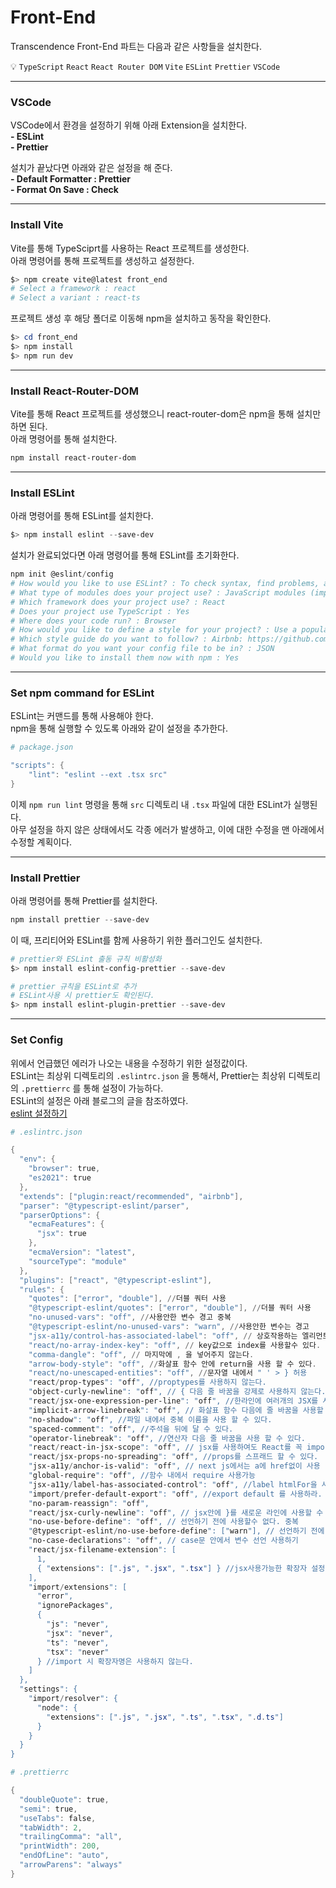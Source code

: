 # Front-End
Transcendence Front-End 파트는 다음과 같은 사항들을 설치한다.

<aside>

💡 `TypeScript` `React` `React Router DOM` `Vite` `ESLint` `Prettier` `VSCode`

</aside>

---

### VSCode
VSCode에서 환경을 설정하기 위해 아래 Extension을 설치한다.   
**- ESLint**   
**- Prettier**      
   
설치가 끝났다면 아래와 같은 설정을 해 준다.   
**- Default Formatter : Prettier**   
**- Format On Save : Check**   

---

### Install Vite
Vite를 통해 TypeSciprt를 사용하는 React 프로젝트를 생성한다.   
아래 명령어를 통해 프로젝트를 생성하고 설정한다.   
```powershell
$> npm create vite@latest front_end
# Select a framework : react
# Select a variant : react-ts
```   
프로젝트 생성 후 해당 폴더로 이동해 npm을 설치하고 동작을 확인한다.   
```powershell
$> cd front_end
$> npm install
$> npm run dev
```

---

### Install React-Router-DOM
Vite를 통해 React 프로젝트를 생성했으니 react-router-dom은 npm을 통해 설치만 하면 된다.   
아래 명령어를 통해 설치한다.   
```powershell
npm install react-router-dom
```   

---

### Install ESLint
아래 명령어를 통해 ESLint를 설치한다.   
```powershell
$> npm install eslint --save-dev
```   
설치가 완료되었다면 아래 명령어를 통해 ESLint를 초기화한다.   
```powershell
npm init @eslint/config
# How would you like to use ESLint? : To check syntax, find problems, and enforce code style
# What type of modules does your project use? : JavaScript modules (import/export)
# Which framework does your project use? : React
# Does your project use TypeScript : Yes
# Where does your code run? : Browser
# How would you like to define a style for your project? : Use a popular style guide
# Which style guide do you want to follow? : Airbnb: https://github.com/airbnb/javascript
# What format do you want your config file to be in? : JSON
# Would you like to install them now with npm : Yes
```   

---

### Set npm command for ESLint
ESLint는 커맨드를 통해 사용해야 한다.   
npm을 통해 실행할 수 있도록 아래와 같이 설정을 추가한다.   
```powershell
# package.json

"scripts": {
    "lint": "eslint --ext .tsx src"
}
```   
이제 `npm run lint` 명령을 통해 `src` 디렉토리 내 `.tsx` 파일에 대한 ESLint가 실행된다.   
아무 설정을 하지 않은 상태에서도 각종 에러가 발생하고, 이에 대한 수정을 맨 아래에서 수정할 계획이다.   

---

### Install Prettier
아래 명령어를 통해 Prettier를 설치한다.   
```powershell
npm install prettier --save-dev
```   
이 때, 프리티어와 ESLint를 함께 사용하기 위한 플러그인도 설치한다.   
```powershell
# prettier와 ESLint 출동 규칙 비활성화
$> npm install eslint-config-prettier --save-dev

# prettier 규칙을 ESLint로 추가
# ESLint사용 시 prettier도 확인된다.
$> npm install eslint-plugin-prettier --save-dev
```   

---

### Set Config
위에서 언급했던 에러가 나오는 내용을 수정하기 위한 설정값이다.   
ESLint는 최상위 디렉토리의 `.eslintrc.json` 을 통해서, Prettier는 최상위 디렉토리의 `.prettierrc` 를 통해 설정이 가능하다.   
ESLint의 설정은 아래 블로그의 글을 참조하였다.   
[eslint 설정하기](https://sezzled.tistory.com/entry/eslint-%EC%84%A4%EC%A0%95%ED%95%98%EA%B8%B0)   
```powershell
# .eslintrc.json

{
  "env": {
    "browser": true,
    "es2021": true
  },
  "extends": ["plugin:react/recommended", "airbnb"],
  "parser": "@typescript-eslint/parser",
  "parserOptions": {
    "ecmaFeatures": {
      "jsx": true
    },
    "ecmaVersion": "latest",
    "sourceType": "module"
  },
  "plugins": ["react", "@typescript-eslint"],
  "rules": {
    "quotes": ["error", "double"], //더블 쿼터 사용
    "@typescript-eslint/quotes": ["error", "double"], //더블 쿼터 사용
    "no-unused-vars": "off", //사용안한 변수 경고 중복
    "@typescript-eslint/no-unused-vars": "warn", //사용안한 변수는 경고
    "jsx-a11y/control-has-associated-label": "off", // 상호작용하는 엘리먼트에 label을 넣는다
    "react/no-array-index-key": "off", // key값으로 index를 사용할수 있다.
    "comma-dangle": "off", // 마지막에 , 을 넣어주지 않는다.
    "arrow-body-style": "off", //화살표 함수 안에 return을 사용 할 수 있다.
    "react/no-unescaped-entities": "off", //문자열 내에서 " ' > } 허용
    "react/prop-types": "off", //proptypes를 사용하지 않는다.
    "object-curly-newline": "off", // { 다음 줄 바꿈을 강제로 사용하지 않는다.
    "react/jsx-one-expression-per-line": "off", //한라인에 여러개의 JSX를 사용 할 수 있다.
    "implicit-arrow-linebreak": "off", // 화살표 함수 다음에 줄 바꿈을 사용할 수 있다.
    "no-shadow": "off", //파일 내에서 중복 이름을 사용 할 수 있다.
    "spaced-comment": "off", //주석을 뒤에 달 수 있다.
    "operator-linebreak": "off", //연산자 다음 줄 바꿈을 사용 할 수 있다.
    "react/react-in-jsx-scope": "off", // jsx를 사용하여도 React를 꼭 import 하지 않아도 된다.
    "react/jsx-props-no-spreading": "off", //props를 스프래드 할 수 있다.
    "jsx-a11y/anchor-is-valid": "off", // next js에서는 a에 href없이 사용
    "global-require": "off", //함수 내에서 require 사용가능
    "jsx-a11y/label-has-associated-control": "off", //label htmlFor을 사용하지 않아도 된다.
    "import/prefer-default-export": "off", //export default 를 사용하라.
    "no-param-reassign": "off",
    "react/jsx-curly-newline": "off", // jsx안에 }를 새로운 라인에 사용할 수 있다.
    "no-use-before-define": "off", // 선언하기 전에 사용할수 없다. 중복
    "@typescript-eslint/no-use-before-define": ["warn"], // 선언하기 전에 사용 한다면 경고
    "no-case-declarations": "off", // case문 안에서 변수 선언 사용하기
    "react/jsx-filename-extension": [
      1,
      { "extensions": [".js", ".jsx", ".tsx"] } //jsx사용가능한 확장자 설정
    ],
    "import/extensions": [
      "error",
      "ignorePackages",
      {
        "js": "never",
        "jsx": "never",
        "ts": "never",
        "tsx": "never"
      } //import 시 확장자명은 사용하지 않는다.
    ]
  },
  "settings": {
    "import/resolver": {
      "node": {
        "extensions": [".js", ".jsx", ".ts", ".tsx", ".d.ts"]
      }
    }
  }
}
```   
```powershell
# .prettierrc

{
  "doubleQuote": true,
  "semi": true,
  "useTabs": false,
  "tabWidth": 2,
  "trailingComma": "all",
  "printWidth": 200,
  "endOfLine": "auto",
  "arrowParens": "always"
}
```   
